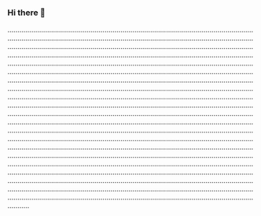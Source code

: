 ### Hi there 👋

.......................................................................................................................................................................................................................................................................................................................................................................................................................................................................................................................................................................................................................................................................................................................................................................................................................................................................................................................................................................................................................................................................................................................................................................................................................................................................................................................................................................................................................................................................................................................................................................................................................................................................................................................................................................................................................................................................................................................................................................................................................................................................................................................................................................................................................................................................................................................................................................................................................................................................................................................................................................................................................................................................................................................